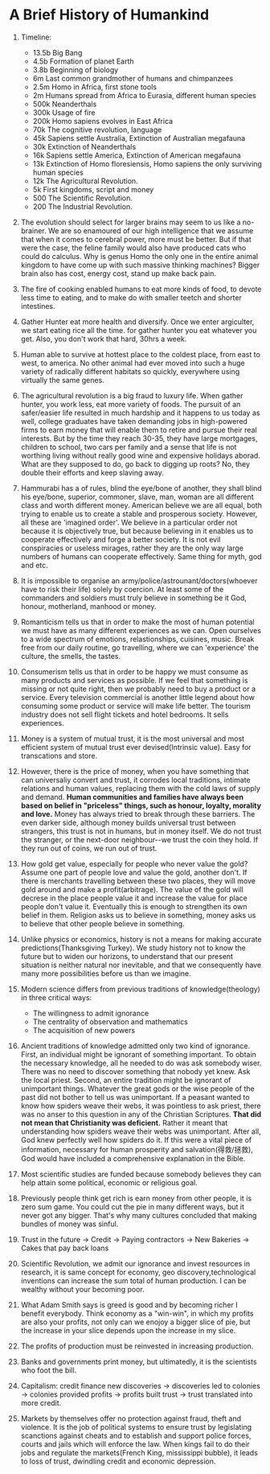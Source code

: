 # A Brief History of Humankind

1. Timeline:
    - 13.5b Big Bang
    - 4.5b Formation of planet Earth
    - 3.8b Beginning of biology
    - 6m Last common grandmother of humans and chimpanzees
    - 2.5m Homo in Africa, first stone tools
    - 2m Humans spread from Africa to Eurasia, different human species
    - 500k Neanderthals
    - 300k Usage of fire
    - 200k Homo sapiens evolves in East Africa
    - 70k The cognitive revolution, language
    - 45k Sapiens settle Australia, Extinction of Australian megafauna
    - 30k Extinction of Neanderthals
    - 16k Sapiens settle America, Extinction of American megafauna
    - 13k Extinction of Homo floresiensis, Homo sapiens the only surviving human species
    - 12k The Agricultural Revolution.
    - 5k First kingdoms, script and money
    - 500 The Scientific Revolution.
    - 200 The Industrial Revolution.
    
2. The evolution should select for larger brains may seem to us like a no-brainer. We are so enamoured of our high intelligence that we assume that when it comes to cerebral power, more must be better. But if that were the case, the feline family would also have produced cats who could do calculus. Why is genus Homo the only one in the entire animal kingdom to have come up with such massive thinking machines? Bigger brain also has cost, energy cost, stand up make back pain.
3. The fire of cooking enabled humans to eat more kinds of food, to devote less time to eating, and to make do with smaller teetch and shorter intestines.
4. Gather Hunter eat more health and diversify. Once we enter argiculter, we start eating rice all the time. for gather hunter you eat whatever you get. Also, you don't work that hard, 30hrs a week. 
5. Human able to survive at hottest place to the coldest place, from east to west, to america. No other animal had ever moved into such a huge variety of radically different habitats so quickly, everywhere using virtually the same genes. 
6. The agricultural revolution is a big fraud to luxury life. When gather hunter, you work less, eat more variety of foods. The pursuit of an safer/easier life resulted in much hardship and it happens to us today as well, college graduates have taken demanding jobs in high-powered firms to earn money that will enable them to retire and pursue their real interests. But by the time they reach 30-35, they have large mortgages, children to school, two cars per family and a sense that life is not worthing living without really good wine and expensive holidays aborad. What are they supposed to do, go back to digging up roots? No, they double their efforts and keep slaving away. 
7. Hammurabi has a of rules, blind the eye/bone of another, they shall blind his eye/bone, superior, commoner, slave, man, woman are all different class and worth different money. American believe we are all equal, both trying to enable us to create a stable and prosperous society. However, all these are 'imagined order'. We believe in a particular order not because it is objectively true, but because believing in it enables us to cooperate effectively and forge a better society. It is not evil conspiracies or useless mirages, rather they are the only way large numbers of humans can cooperate effectively. Same thing for myth, god and etc. 
8. It is impossible to organise an army/police/astrounant/doctors(whoever have to risk their life) solely by coercion. At least some of the commanders and soldiers must truly believe in something be it God, honour, motherland, manhood or money. 
9. Romanticism tells us that in order to make the most of human potential we must have as many different experiences as we can. Open ourselves to a wide spectrum of emotions, relastionships, cuisines, music. Break free from our daily routine, go travelling, where we can 'experience' the culture, the smells, the tastes.
10. Consumerism tells us that in order to be happy we must consume as many products and services as possible. If we feel that something is missing or not quite right, then we probably need to buy a product or a service. Every television commercial is another little legend about how consuming some product or service will make life better. The tourism industry does not sell flight tickets and hotel bedrooms. It sells experiences. 
11. Money is a system of mutual trust, it is the most universal and most efficient system of mutual trust ever devised(Intrinsic value). Easy for transcations and store.
12. However, there is the price of money, when you have something that can universaliy convert and trust, it corrodes local traditions, intimate relations and human values, replacing them with the cold laws of supply and demand. **Human communities and families have always been based on belief in "priceless" things, such as honour, loyalty, morality and love.** Money has always tried to break through these barriers. The even darker side, although money builds universal trust between strangers, this trust is not in humans, but in money itself. We do not trust the stranger, or the next-door neighbour--we trust the coin they hold. If they run out of coins, we run out of trust. 
13. How gold get value, especially for people who never value the gold? Assume one part of people love and value the gold, another don't. If there is merchants travelling between these two places, they will move gold around and make a profit(arbitrage). The value of the gold will decrese in the place people value it and increase the value for place people don't value it. Eventually this is enough to strengthen its own belief in them. Religion asks us to believe in something, money asks us to believe that other people believe in something. 
14. Unlike physics or economics, history is not a means for making accurate predictions(Thanksgiving Turkey). We study history not to know the future but to widen our horizons, to understand that our present situation is neither natural nor inevitable, and that we consequently have many more possibilities before us than we imagine.
15. Modern science differs from previous traditions of knowledge(theology) in three critical ways:
    - The willingness to admit ignorance
    - The centrality of observation and mathematics
    - The acquisition of new powers
16. Ancient traditions of knowledge admitted only two kind of ignorance. First, an individual might be ignorant of something important. To obtain the necessary knowledge, all he needed to do was ask somebody wiser. There was no need to discover something that nobody yet knew. Ask the local priest. Second, an entire tradition might be ignorant of unimportant things. Whatever the great gods or the wise people of the past did not bother to tell us was unimportant. If a peasant wanted to know how spiders weave their webs, it was pointless to ask priest, there was no anser to this question in any of the Christian Scriptures. **That did not mean that Christianity was deficient.** Rather it meant that understanding how spiders weave their webs was unimportant. After all, God knew perfectly well how spiders do it. If this were a vital piece of information, necessary for human prosperity and salvation(得救/拯救), God would have included a comprehensive explanation in the Bible.
17. Most scientific studies are funded because somebody believes they can help attain some political, economic or religious goal. 
18. Previously people think get rich is earn money from other people, it is zero sum game. You could cut the pie in many different ways, but it never got any bigger. That's why many cultures concluded that making bundles of money was sinful.
19. Trust in the future -> Credit -> Paying contractors -> New Bakeries -> Cakes that pay back loans
20. Scientific Revolution, we admit our ignorance and invest resources in research, it is same concept for economy, geo discovery,technological inventions can increase the sum total of human production. I can be wealthy without your becoming poor.
21. What Adam Smith says is greed is good and by becoming richer I benefit everybody. Think economy as a "win-win", in which my profits are also your profits, not only can we enojoy a bigger slice of pie, but the increase in your slice depends upon the increase in my slice. 
22. The profits of production must be reinvested in increasing production.
23. Banks and governments print money, but ultimatedly, it is the scientists who foot the bill. 
24. Capitalism: credit finance new discoveries -> discoveries led to colonies -> colonies provided profits -> profits built trust -> trust translated into more credit. 
25. Markets by themselves offer no protection against fraud, theft and violence. It is the job of political systems to ensure trust by legislating scanctions against cheats and to establish and support police forces, courts and jails which will enforce the law. When kings fail to do their jobs and regulate the markets(French King, mississippi bubble), it leads to loss of trust, dwindling credit and economic depression.  

